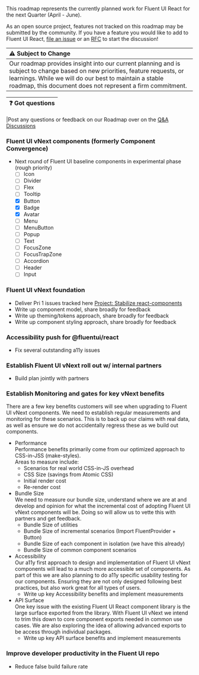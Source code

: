 This roadmap represents the currently planned work for Fluent UI React for the next Quarter (April - June).

As an open source project, features not tracked on this roadmap may be submitted by the community. If you have a feature you would like to add to Fluent UI React, [file an issue](https://github.com/microsoft/fluentui/issues/new/choose) or an [RFC](https://github.com/microsoft/fluentui/tree/master/rfcs) to start the discussion!

| ⚠️ Subject to Change
|:-----------------------------------------|
|Our roadmap provides insight into our current planning and is subject to change based on new priorities, feature requests, or learnings. While we will do our best to maintain a stable roadmap, this document does not represent a firm commitment.|

| ❓ Got questions |
| :--------------- |

|Post any questions or feedback on our Roadmap over on the [Q&A Discussions](https://github.com/microsoft/fluentui/discussions/categories/q-a)

### Fluent UI vNext components (formerly Component Convergence)

- Next round of Fluent UI baseline components in experimental phase (rough priority)
  - [ ] Icon
  - [ ] Divider
  - [ ] Flex
  - [ ] Tooltip
  - [x] Button
  - [x] Badge
  - [x] Avatar
  - [ ] Menu
  - [ ] MenuButton
  - [ ] Popup
  - [ ] Text
  - [ ] FocusZone
  - [ ] FocusTrapZone
  - [ ] Accordion
  - [ ] Header
  - [ ] Input

### Fluent UI vNext foundation

- Deliver Pri 1 issues tracked here [Project: Stabilize react-components
  ](https://github.com/microsoft/fluentui/projects/42)
- Write up component model, share broadly for feedback
- Write up theming/tokens approach, share broadly for feedback
- Write up component styling approach, share broadly for feedback

### Accessibility push for @fluentui/react

- Fix several outstanding a11y issues

### Establish Fluent UI vNext roll out w/ internal partners

- Build plan jointly with partners

### Establish Monitoring and gates for key vNext benefits

There are a few key benefits customers will see when upgrading to Fluent UI vNext components. We need to establish regular measurements and monitoring for these scenarios. This is to back up our claims with real data, as well as ensure we do not accidentally regress these as we build out components.

- Performance \
  Performance benefits primarily come from our optimized approach to CSS-in-JSS (make-styles). \
  Areas to measure include:
  - Scenarios for real world CSS-in-JS overhead
  - CSS Size (savings from Atomic CSS)
  - Initial render cost
  - Re-render cost
- Bundle Size \
  We need to measure our bundle size, understand where we are at and develop and opinion for what the incremental cost of adopting Fluent UI vNext components will be. Doing so will allow us to vette this with partners and get feedback.
  - Bundle Size of utilities
  - Bundle Size of incremental scenarios (Import FluentProvider + Button)
  - Bundle Size of each component in isolation (we have this already)
  - Bundle Size of common component scenarios
- Accessibility \
  Our a11y first approach to design and implementation of Fluent UI vNext components will lead to a much more accessible set of components. As part of this we are also planning to do a11y specific usability testing for our components. Ensuring they are not only designed following best practices, but also work great for all types of users.
  - Write up key Accessibility benefits and implement measurements
- API Surface \
  One key issue with the existing Fluent UI React component library is the large surface exported from the library. With Fluent UI vNext we intend to trim this down to core component exports needed in common use cases. We are also exploring the idea of allowing advanced exports to be access through individual packages.
  - Write up key API surface benefits and implement measurements

### Improve developer productivity in the Fluent UI repo

- Reduce false build failure rate
